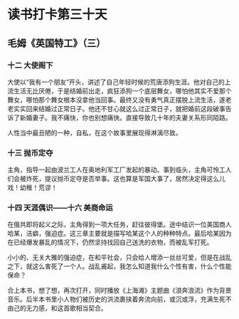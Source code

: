 # 读书打卡第三十天

## 毛姆《英国特工》（三）

### 十二 大使阁下

大使以“我有一个朋友”开头，讲述了自己年轻时候的荒唐添狗生涯。他对自己的上流生活无比厌倦，于是结婚前出走，疯狂添狗一个底层舞女，哪怕他其实不爱那个舞女，哪怕那个舞女根本没拿他当回事。最终又没有勇气真正摆脱上流生活，遂老老实实回来结婚过正常日子。他还不甘心就这么过正常日子，就把婚前这段破事告诉了新婚妻子。我不痛快，你也别想痛快。直接导致几十年的夫妻关系形同陌路。

人性当中最丑陋的一种，自私，在这个故事里展现得淋漓尽致。

### 十三 抛币定夺

主角，指导一起由波兰工人在奥地利军工厂发起的暴动。事到临头，主角可怜工人们会被炸死，提议抛币定夺是否举事。这也算是军国大事了，居然决定得这么儿戏！幼稚！荒谬！

### 十四 天涯偶识——十六 美商命运

在俄共即将起义之际，主角得到一项大任务，赶往彼得堡。途中结识一位美国商人哈某，洁癖，强迫症。这三章主要就是描写哈某这个人的种种特点。最后哈某因为在已经爆发暴乱的情况下，仍然坚持找回自己送洗的衣物，而被乱军打死。

小小的、无关大雅的强迫症，在和平社会，只会给人增添一丝丝可爱，但是在战乱之下，就这么害死了一个人。战乱甫起，我怎么知道我什么个性有害，什么个性能保命？

合上本书，想了想，再次打开，同时播放《上海滩》主题曲《浪奔浪流》作为背景音乐。后半本书里小人物们被历史的洪流裹挟着奔流向前，或沉或浮，充满生死不由己的无力感，和这首歌相当契合。
